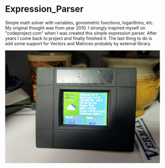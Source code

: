 # Expression_Parser

 Simple math solver with variables, goniometric functions, logarithms, etc. My original thought was from year 2010. I strongly inspired myself on "codeproject.com" when I was created this simple expression parser. After years I come back to project and finally finished it. The last thing to do is add some support for Vectors and Matrices probably by external library.

![Expression input](https://github.com/eWillyo/SimpleWeatherStation/blob/main/weather_station.jpeg?raw=true)